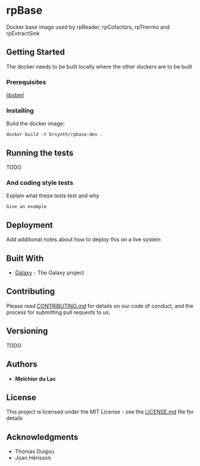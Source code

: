 # rpBase

Docker base image used by rpReader, rpCofactors, rpThermo and rpExtractSink

## Getting Started

The docker needs to be built locally where the other dockers are to be built 

### Prerequisites

[libsbml](http://sbml.org/Software/libSBML)

### Installing

Build the docker image:

```
docker build -t brsynth/rpbase:dev .
```

## Running the tests

TODO

### And coding style tests

Explain what these tests test and why

```
Give an example
```

## Deployment

Add additional notes about how to deploy this on a live system

## Built With

* [Galaxy](https://galaxyproject.org) - The Galaxy project

## Contributing

Please read [CONTRIBUTING.md](https://gist.github.com/PurpleBooth/b24679402957c63ec426) for details on our code of conduct, and the process for submitting pull requests to us.

## Versioning

TODO

## Authors

* **Melchior du Lac** 

## License

This project is licensed under the MIT License - see the [LICENSE.md](LICENSE.md) file for details

## Acknowledgments

* Thomas Duigou
* Joan Hérisson
